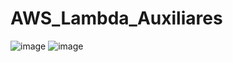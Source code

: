 # AWS_Lambda_Auxiliares
![image](https://github.com/eduardotas/AWS_Lambda_Auxiliares/assets/94205221/94ca367e-bafe-4147-b0d5-cc8e7503acdd)
![image](https://github.com/eduardotas/AWS_Lambda_Auxiliares/assets/94205221/9887a0e3-0539-4282-a4e8-6677804020dc)
